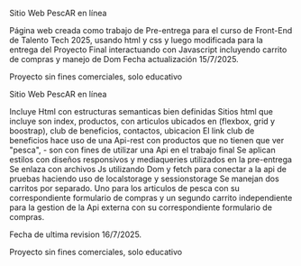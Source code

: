 

Sitio Web PescAR en línea


Página web creada como trabajo de Pre-entrega para el curso de Front-End de Talento Tech 2025, 
usando html y css y luego modificada para la entrega del Proyecto Final interactuando con Javascript
incluyendo carrito de compras y manejo de Dom
Fecha actualización 15/7/2025.

Proyecto sin fines comerciales, solo educativo

Sitio Web PescAR en línea

Incluye Html con estructuras semanticas bien definidas
Sitios html que incluye son index, productos, con articulos ubicados en (flexbox, grid y boostrap), club de beneficios, contactos, ubicacion
El link club de beneficios hace uso de una Api-rest con productos que no tienen que ver "pesca", - son con fines de utilizar una Api en el trabajo final
Se aplican estilos con diseños responsivos y mediaqueries utilizados en la pre-entrega
Se enlaza con archivos Js utilizando Dom y fetch para conectar a la api de pruebas haciendo uso de localstorage y sessionstorage
Se manejan dos carritos por separado. Uno para los articulos de pesca con su correspondiente formulario de compras y un segundo carrito independiente para la gestion de la Api externa con su correspondiente formulario de compras.

Fecha de ultima revision 16/7/2025.

Proyecto sin fines comerciales, solo educativo